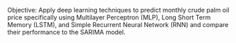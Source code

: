 Objective: Apply deep learning techniques to predict monthly crude palm oil price specifically using Multilayer Perceptron (MLP), Long Short Term Memory (LSTM), and Simple Recurrent Neural Network (RNN) and compare their performance to the SARIMA model.
